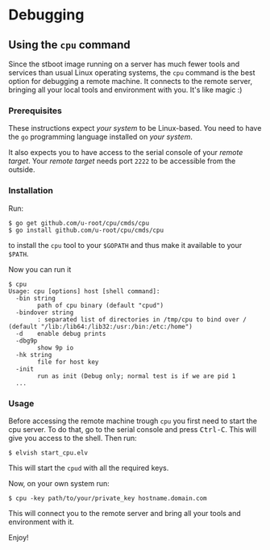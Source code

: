 # Debugging

## Using the `cpu` command

Since the stboot image running on a server has much fewer tools and services than usual Linux operating systems, the `cpu` command is the best option for debugging a remote machine. It connects to the remote server, bringing all your local tools and environment with you. It's like magic :)

### Prerequisites

These instructions expect _your system_ to be Linux-based.
You need to have the `go` programming language installed on _your system_.

It also expects you to have access to the serial console of your _remote target_.
Your _remote target_ needs port `2222` to be accessible from the outside.

### Installation

Run:

```shell
$ go get github.com/u-root/cpu/cmds/cpu
$ go install github.com/u-root/cpu/cmds/cpu
```

to install the `cpu` tool to your `$GOPATH` and thus make it available to your `$PATH`.

Now you can run it

```
$ cpu
Usage: cpu [options] host [shell command]:
  -bin string
        path of cpu binary (default "cpud")
  -bindover string
        : separated list of directories in /tmp/cpu to bind over / (default "/lib:/lib64:/lib32:/usr:/bin:/etc:/home")
  -d    enable debug prints
  -dbg9p
        show 9p io
  -hk string
        file for host key
  -init
        run as init (Debug only; normal test is if we are pid 1
  ...
```

### Usage

Before accessing the remote machine trough `cpu` you first need to start the cpu server. To do that, go to the serial console and press <kbd>Ctrl-C</kbd>. This will give you access to the shell. Then run:

```
$ elvish start_cpu.elv
```

This will start the `cpud` with all the required keys.

Now, on your own system run:

```
$ cpu -key path/to/your/private_key hostname.domain.com
```

This will connect you to the remote server and bring all your tools and environment with it.

Enjoy!
